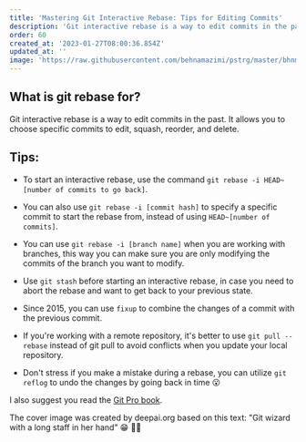 ```yaml
---
title: 'Mastering Git Interactive Rebase: Tips for Editing Commits'
description: 'Git interactive rebase is a way to edit commits in the past. It allows you to choose specific commits to edit, squash, reorder, and delete. And here are some useful tips about git interactive rebase.' 
order: 60
created_at: '2023-01-27T08:00:36.854Z'
updated_at: ''
image: 'https://raw.githubusercontent.com/behnamazimi/pstrg/master/bhnmzm/wizard.jpeg'
---
```


## What is git rebase for?

Git interactive rebase is a way to edit commits in the past. It allows you to choose specific commits to edit, squash, reorder, and delete.

## Tips:

- To start an interactive rebase, use the command `git rebase -i HEAD~[number of commits to go back]`.

- You can also use `git rebase -i [commit hash]` to specify a specific commit to start the rebase from, instead of using `HEAD~[number of commits]`.

- You can use `git rebase -i [branch name]` when you are working with branches, this way you can make sure you are only modifying the commits of the branch you want to modify.

- Use `git stash` before starting an interactive rebase, in case you need to abort the rebase and want to get back to your previous state.

- Since 2015, you can use `fixup` to combine the changes of a commit with the previous commit.

- If you're working with a remote repository, it's better to use `git pull --rebase` instead of git pull to avoid conflicts when you update your local repository.

- Don't stress if you make a mistake during a rebase, you can utilize `git reflog` to undo the changes by going back in time 😮


I also suggest you read the [Git Pro book](https://git-scm.com/book/en/v2).

The cover image was created by deepai.org based on this text: "Git wizard with a long staff in her hand" 😁 🧙‍♂️